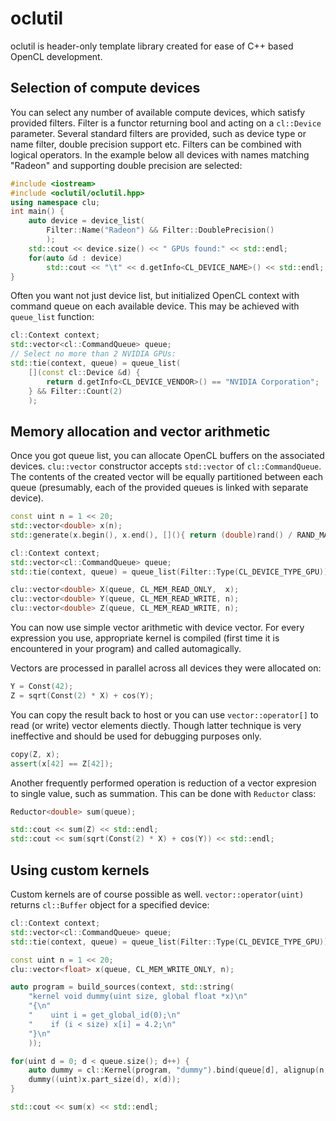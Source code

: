 oclutil
=======

oclutil is header-only template library created for ease of C++ based OpenCL
development.

Selection of compute devices
----------------------------

You can select any number of available compute devices, which satisfy provided
filters. Filter is a functor returning bool and acting on a `cl::Device`
parameter. Several standard filters are provided, such as device type or name
filter, double precision support etc. Filters can be combined with logical
operators. In the example below all devices with names matching "Radeon" and
supporting double precision are selected:
```C++
#include <iostream>
#include <oclutil/oclutil.hpp>
using namespace clu;
int main() {
    auto device = device_list(
        Filter::Name("Radeon") && Filter::DoublePrecision()
        );
    std::cout << device.size() << " GPUs found:" << std::endl;
    for(auto &d : device)
        std::cout << "\t" << d.getInfo<CL_DEVICE_NAME>() << std::endl;
}
```

Often you want not just device list, but initialized OpenCL context with
command queue on each available device. This may be achieved with `queue_list`
function:
```C++
cl::Context context;
std::vector<cl::CommandQueue> queue;
// Select no more than 2 NVIDIA GPUs:
std::tie(context, queue) = queue_list(
    [](const cl::Device &d) {
        return d.getInfo<CL_DEVICE_VENDOR>() == "NVIDIA Corporation";
    } && Filter::Count(2)
    );
```

Memory allocation and vector arithmetic
---------------------------------------

Once you got queue list, you can allocate OpenCL buffers on the associated
devices. `clu::vector` constructor accepts `std::vector` of `cl::CommandQueue`.
The contents of the created vector will be equally partitioned between each
queue (presumably, each of the provided queues is linked with separate device). 
```C++
const uint n = 1 << 20;
std::vector<double> x(n);
std::generate(x.begin(), x.end(), [](){ return (double)rand() / RAND_MAX; });

cl::Context context;
std::vector<cl::CommandQueue> queue;
std::tie(context, queue) = queue_list(Filter::Type(CL_DEVICE_TYPE_GPU));

clu::vector<double> X(queue, CL_MEM_READ_ONLY,  x);
clu::vector<double> Y(queue, CL_MEM_READ_WRITE, n);
clu::vector<double> Z(queue, CL_MEM_READ_WRITE, n);
```

You can now use simple vector arithmetic with device vector. For every
expression you use, appropriate kernel is compiled (first time it is
encountered in your program) and called automagically.

Vectors are processed in parallel across all devices they were allocated on:
```C++
Y = Const(42);
Z = sqrt(Const(2) * X) + cos(Y);
```

You can copy the result back to host or you can use `vector::operator[]` to
read (or write) vector elements diectly. Though latter technique is very
ineffective and should be used for debugging purposes only.
```C++
copy(Z, x);
assert(x[42] == Z[42]);
```

Another frequently performed operation is reduction of a vector expresion to
single value, such as summation. This can be done with `Reductor` class:
```C++
Reductor<double> sum(queue);

std::cout << sum(Z) << std::endl;
std::cout << sum(sqrt(Const(2) * X) + cos(Y)) << std::endl;
```

Using custom kernels
--------------------

Custom kernels are of course possible as well. `vector::operator(uint)` returns
`cl::Buffer` object for a specified device:
```C++
cl::Context context;
std::vector<cl::CommandQueue> queue;
std::tie(context, queue) = queue_list(Filter::Type(CL_DEVICE_TYPE_GPU));

const uint n = 1 << 20;
clu::vector<float> x(queue, CL_MEM_WRITE_ONLY, n);

auto program = build_sources(context, std::string(
    "kernel void dummy(uint size, global float *x)\n"
    "{\n"
    "    uint i = get_global_id(0);\n"
    "    if (i < size) x[i] = 4.2;\n"
    "}\n"
    ));

for(uint d = 0; d < queue.size(); d++) {
    auto dummy = cl::Kernel(program, "dummy").bind(queue[d], alignup(n, 256), 256);
    dummy((uint)x.part_size(d), x(d));
}

std::cout << sum(x) << std::endl;
```
